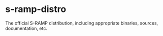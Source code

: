 s-ramp-distro
=============

The official S-RAMP distribution, including appropriate binaries, sources, documentation, etc.